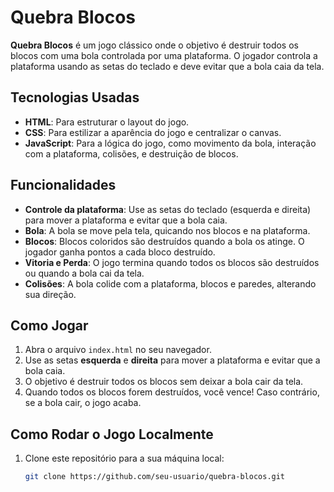 # Quebra Blocos

**Quebra Blocos** é um jogo clássico onde o objetivo é destruir todos os blocos com uma bola controlada por uma plataforma. O jogador controla a plataforma usando as setas do teclado e deve evitar que a bola caia da tela.

## Tecnologias Usadas
- **HTML**: Para estruturar o layout do jogo.
- **CSS**: Para estilizar a aparência do jogo e centralizar o canvas.
- **JavaScript**: Para a lógica do jogo, como movimento da bola, interação com a plataforma, colisões, e destruição de blocos.

## Funcionalidades
- **Controle da plataforma**: Use as setas do teclado (esquerda e direita) para mover a plataforma e evitar que a bola caia.
- **Bola**: A bola se move pela tela, quicando nos blocos e na plataforma.
- **Blocos**: Blocos coloridos são destruídos quando a bola os atinge. O jogador ganha pontos a cada bloco destruído.
- **Vitoria e Perda**: O jogo termina quando todos os blocos são destruídos ou quando a bola cai da tela.
- **Colisões**: A bola colide com a plataforma, blocos e paredes, alterando sua direção.

## Como Jogar
1. Abra o arquivo `index.html` no seu navegador.
2. Use as setas **esquerda** e **direita** para mover a plataforma e evitar que a bola caia.
3. O objetivo é destruir todos os blocos sem deixar a bola cair da tela.
4. Quando todos os blocos forem destruídos, você vence! Caso contrário, se a bola cair, o jogo acaba.

## Como Rodar o Jogo Localmente
1. Clone este repositório para a sua máquina local:
   ```bash
   git clone https://github.com/seu-usuario/quebra-blocos.git

